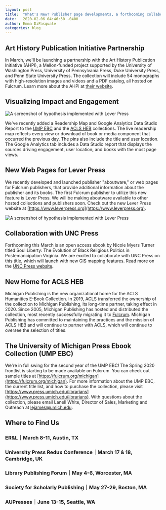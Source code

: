 ```yaml
---
layout: post
title:  "What's New? Publisher page developments, a forthcoming collaborative title and publisher, and collection updates"
date:   2020-02-06 04:46:30 -0400
author: Emma DiPasquale
categories: blog
---
```

## Art History Publication Initiative Partnership 
In March, we'll be launching a partnership with the Art History Publication Initiative (AHPI), a Mellon-funded project supported by the University of Washington Press, University of Pennsylvania Press, Duke University Press, and Penn State University Press. The collection will include 54 monographs with high-resolution images and videos and a PDF catalog, all hosted on Fulcrum. Learn more about the AHPI at [their website](https://arthistorypi.org/).  

## Visualizing Impact and Engagement
<img class="responsive-img" alt="A screenshot of hypothesis implemented with Lever Press" src="/img/blog/2020-02-06-publisher-page-collaborations-updates-1.png" />

We've recently added a Readership Map and Google Analytics Data Studio Report to the [UMP EBC](https://fulcrum.org/michigan) and the [ACLS HEB](https://fulcrum.org/heb) collections. The live readership map reflects every view or download of book or media component that occurred the previous day. The pins also include the title and user location. The Google Analytics tab includes a Data Studio report that displays the sources driving engagement, user location, and books with the most page views.

## New Web Pages for Lever Press
We recently developed and launched publisher "aboutware," or web pages for Fulcrum publishers, that provide additional information about the publisher and its books. The first Fulcrum publisher to utilize this new feature is Lever Press. We will be making aboutware available to other hosted collections and publishers soon. Check out the new Lever Press website at [https://www.leverpress.org](https://www.leverpress.org).

<img class="responsive-img" alt="A screenshot of hypothesis implemented with Lever Press" src="/img/blog/2020-02-06-publisher-page-collaborations-updates-2.png" />

## Collaboration with UNC Press
Forthcoming this March is an open access ebook by Nicole Myers Turner titled Soul Liberty: The Evolution of Black Religious Politics in Postemancipation Virginia. We are excited to collaborate with UNC Press on this title, which will launch with new GIS mapping features. Read more on the [UNC Press website](https://uncpress.org/book/9781469655239/soul-liberty/).

## New Home for ACLS HEB
Michigan Publishing is the new organizational home for the ACLS Humanities E-Book Collection. In 2019, ACLS transferred the ownership of the collection to Michigan Publishing, its long-time partner, taking effect in 2020. Since 2005, Michigan Publishing has hosted and distributed the collection, most recently successfully migrating it to [Fulcrum](https://fulcrum.org/heb). Michigan Publishing has committed to maintaining the practices and the mission of ACLS HEB and will continue to partner with ACLS, which will continue to oversee the selection of titles. 

## The University of Michigan Press Ebook Collection (UMP EBC)
We're in full swing for the second year of the UMP EBC! The Spring 2020 frontlist is starting to be made available on Fulcrum. You can check out sample titles at [https://fulcrum.org/michigan](https://fulcrum.org/michigan). For more information about the UMP EBC, the current title list, and how to purchase the collection, please visit [https://www.press.umich.edu/librarians](https://www.press.umich.edu/librarians). With questions about the collection, please email Lanell White, Director of Sales, Marketing and Outreach at lejames@umich.edu. 

## Where to Find Us
### **ER&L**｜March 8-11, Austin, TX
### **University Press Redux Conference**｜March 17 & 18, Cambridge, UK
### **Library Publishing Forum**｜May 4-6, Worcester, MA
### **Society for Scholarly Publishing**｜May 27-29, Boston, MA
### **AUPresses**｜June 13-15, Seattle, WA
